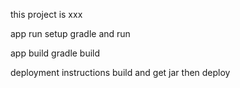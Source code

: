 this project is xxx

app run
    setup gradle and run

app build
    gradle build

deployment instructions
    build and get jar then deploy
